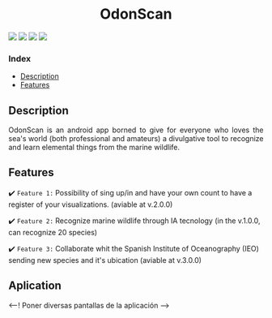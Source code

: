 <h1 align="center"> OdonScan </h1>

<p align="left">
   <img src="https://img.shields.io/badge/STATUS-EN%20DESAROLLO-green">
   <img src="https://img.shields.io/badge/VERSION-v.1.0.0-red">
   <img src="https://img.shields.io/badge/LICENCE-IEO-blue">
   <img src="https://img.shields.io/badge/LANGUAGE-KOTLIN-purple">
   </p>

### Index 

- [Description](#Description)
- [Features](#features)

## Description

<p align="justify">
OdonScan is an android app borned to give for everyone who loves the sea's world (both professional and amateurs) a divulgative tool to recognize and learn elemental things from the marine wildlife. 
</p>

## Features

:heavy_check_mark: `Feature 1:` Possibility of sing up/in and have your own count to have a register of your visualizations. (aviable at v.2.0.0)

:heavy_check_mark: `Feature 2:` Recognize marine wildlife through IA tecnology (in the v.1.0.0, can recognize 20 species)

:heavy_check_mark: `Feature 3:` Collaborate whit the Spanish Institute of Oceanography (IEO) sending new species and it's ubication (aviable at v.3.0.0)  

## Aplication 

<--! Poner diversas pantallas de la aplicación --> 

